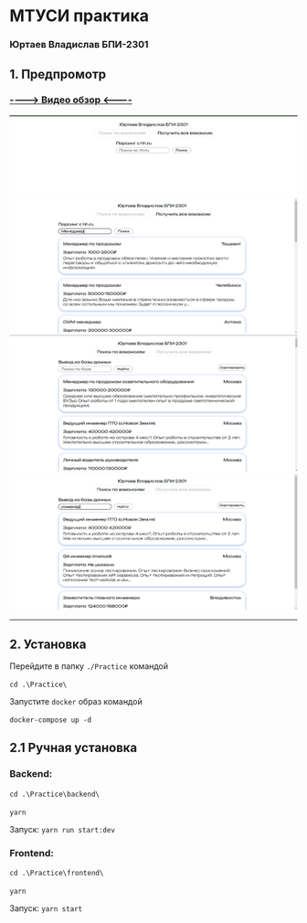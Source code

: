 # МТУСИ практика
### Юртаев Владислав БПИ-2301

## 1. Предпромотр

### [----> Видео обзор <----](https://disk.yandex.ru/i/dOGR2jY8Op1_cw)
![img.png](ReadMEImgs/img.png)
![img_1.png](ReadMEImgs/img_1.png)
![img_2.png](ReadMEImgs/img_2.png)
![img_3.png](ReadMEImgs/img_3.png)
<hr/>

## 2. Установка

Перейдите в папку `./Practice` командой<br>

`cd .\Practice\`

Запустите `docker` образ командой <br>

`docker-compose up -d`

## 2.1 Ручная установка

### Backend:
    cd .\Practice\backend\  
    
    yarn

Запуск: `yarn run start:dev`  
### Frontend: 
    cd .\Practice\frontend\

    yarn 
    
Запуск: `yarn start`  
